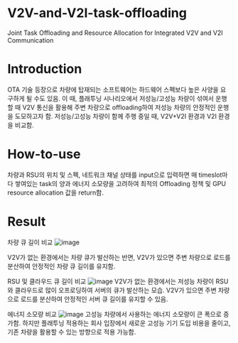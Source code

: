 # V2V-and-V2I-task-offloading
Joint Task Offloading and Resource Allocation for Integrated V2V and V2I Communication

# Introduction
OTA 기술 등장으로 차량에 탑재되는 소프트웨어는 하드웨어 스펙보다 높은 사양을 요구하게 될 수도 있음. 
이 때, 플래투닝 시나리오에서 저성능/고성능 차량이 섞여서 운행할 때 V2V 통신을 활용해 주변 차량으로 offloading하여 저성능 차량의 안정적인 운행을 도모하고자 함. 
저성능/고성능 차량이 함께 주행 중일 때, V2V+V2I 환경과 V2I 환경을 비교함.

# How-to-use
차량과 RSU의 위치 및 스펙, 네트워크 채널 상태를 input으로 입력하면 매 timeslot마다 쌓여있는 task의 양과 에너지 소모량을 고려하여 최적의 Offloading 정책 및 GPU resource allocation 값을 return함. 


# Result
차량 큐 길이 비교
![image](https://github.com/user-attachments/assets/ddd6c81a-c730-457b-aeb8-09ecaa02c815)

V2V가 없는 환경에서는 차량 큐가 발산하는 반면, V2V가 있으면 주변 차량으로 로드를 분산하여 안정적인 차량 큐 길이를 유지함. 

RSU 및 클라우드 큐 길이 비교 
![image](https://github.com/user-attachments/assets/d389b363-b328-4c73-b78c-efcbaec4529a)
V2V가 없는 환경에서는 저성능 차량이 RSU와 클라우드로 많이 오프로딩하여 서버의 큐가 발산하는 모습. 
V2V가 있으면 주변 차량으로 로드를 분산하여 안정적인 서버 큐 길이를 유지할 수 있음. 

에너지 소모량 비교
![image](https://github.com/user-attachments/assets/c84c3377-56fb-4c8c-87ec-6cfa3ec601fb)
고성능 차량에서 사용하는 에너지 소모량이 큰 폭으로 증가함. 
하지만 플래투닝 적용하는 회사 입장에서 새로운 고성능 기기 도입 비용을 줄이고, 기존 차량을 활용할 수 있는 방향으로 적용 가능함. 

 
